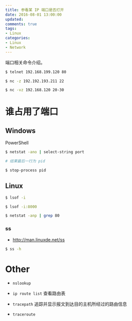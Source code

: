 ```yaml
---
title: 参看某 IP 端口是否打开
date: 2016-08-01 13:00:00
updated:
comments: true
tags:
- Linux
categories:
- Linux
- Network
---
```


端口相关命令介绍。

<!--more-->

```bash
$ telnet 192.168.199.120 80

$ nc -z 192.192.193.211 22

$ nc -vz 192.168.120 20-30
```

# 谁占用了端口

## Windows

PowerShell

```bash
$ netstat -ano | select-string port

# 结果最后一行为 pid

$ stop-process pid
```

## Linux

```bash
$ lsof -i

$ lsof -i:8000

$ netstat -anp | grep 80
```

### ss

* http://man.linuxde.net/ss

```bash
$ ss -h
```

# Other

* `nslookup`

* `ip route list` 查看路由表

* `tracepath` 追踪并显示报文到达目的主机所经过的路由信息

* `traceroute`
